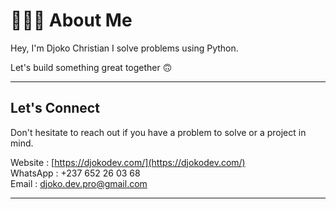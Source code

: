 # 👨🏾‍💻 About Me

Hey, I'm Djoko Christian I solve problems using Python.

Let's build something great together 🙃

---

## Let's Connect

Don't hesitate to reach out if you have a problem to solve or a project in mind.

Website : [https://djokodev.com/](https://djokodev.com/)  
WhatsApp : +237 652 26 03 68  
Email : djoko.dev.pro@gmail.com

---

<!-- Proudly created with GPRM ( https://gprm.itsvg.in ) -->
